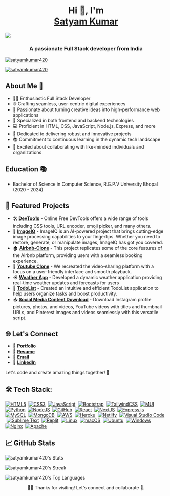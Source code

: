   
<h1 align="center">Hi 👋, I'm <div class="badge-base LI-profile-badge" data-locale="en_US" data-size="medium" data-theme="dark" data-type="VERTICAL" data-vanity="satyam-kumar-3b71aa205" data-version="v1"><a class="badge-base__link LI-simple-link" href="https://in.linkedin.com/in/satyam-kumar-3b71aa205?trk=profile-badge">Satyam Kumar</a></div></h1>
<img src="https://res.cloudinary.com/duwri8eua/image/upload/v1709031054/assets/qfat2feai20hrkscz2bh.gif">

<h3 align="center">A passionate Full Stack developer from India</h3>

<p align="left"> <a href="https://github.com/satyamkumar420"> <img src="https://komarev.com/ghpvc/?username=satyamkumar420&label=Profile%20views&color=1180ff&style=flat" alt="satyamkumar420" /></a> </p>

<p align="left"> <a href="https://github.com/satyamkumar420"><img src="https://github-profile-trophy.vercel.app/?username=satyamkumar420&theme=radical" alt="satyamkumar420" /></a> </p>

## About Me 🚀
- 👨‍💻 Enthusiastic Full Stack Developer
- 🌐 Crafting seamless, user-centric digital experiences
- 🚀 Passionate about turning creative ideas into high-performance web applications
- 🎯 Specialized in both frontend and backend technologies
- 💻 Proficient in HTML, CSS, JavaScript, Node.js, Express, and more
- 🌟 Dedicated to delivering robust and innovative projects
- 📚 Commitment to continuous learning in the dynamic tech landscape
- 🤝 Excited about collaborating with like-minded individuals and organizations

## Education 📚
- Bachelor of Science in Computer Science, R.G.P.V University Bhopal (2020 - 2024)

<!-- Featured Projects -->
## 🚀 Featured Projects

- 🛠️ [**DevToo1s**](https://www.devtoo1s.dev) - Online Free DevTools offers a wide range of tools including CSS tools, URL encoder, emoji picker, and many others.
- 🚀 [**ImageIQ**](https://imageiq.vercel.app/) - ImageIQ is an AI-powered project that brings cutting-edge image processing capabilities to your fingertips. Whether you need to restore, generate, or manipulate images, ImageIQ has got you covered.
- 🏠 [**Airbnb-Clone**](https://book-rooms.vercel.app/) - This project replicates some of the core features of the Airbnb platform, providing users with a seamless booking experience.
- 🎥 [**Youtube Clone**](https://github.com/satyamkumar420/YouTube2.0) - We recreated the video-sharing platform with a focus on a user-friendly interface and smooth playback.
- ☀️ [**Weather App**](https://github.com/satyamkumar420/React-Weather-App) - Developed a dynamic weather application providing real-time weather updates and forecasts for users
- 📝 [**TodoList**](https://github.com/satyamkumar420/TodoList) - Created an intuitive and efficient TodoList application to help users organize tasks and boost productivity.
- 📥 [**Social Media Content Download**](https://github.com/satyamkumar420/Social_Media_Content_Dwonload) - Download Instagram profile pictures, photos, and videos, YouTube videos with titles and thumbnail URLs, and Pinterest images and videos seamlessly with this versatile script.


<!-- Let's Connect -->
## 🌐 Let's Connect
- 💼 [**Portfolio**](https://satyam404.vercel.app)
- 📝 [**Resume**](https://drive.google.com/file/d/1i4UkttsoBvwdyVRwuq7cqfsjT-vca0bT/view?usp=sharing)
- 📧 [**Email**](mailto:satyamkumar2460@gmail.com)
- 🤝 [**LinkedIn**](https://www.linkedin.com/in/satyamkumar404)  

Let's code and create amazing things together! 🚀

## 🛠️ Tech Stack:
[![HTML5](https://img.shields.io/badge/html5-%23E0234E.svg?style=for-the-badge&logo=html5&logoColor=white)](https://github.com/satyamkumar420)
&nbsp;[![CSS3](https://img.shields.io/badge/css3-%231572B6.svg?style=for-the-badge&logo=css3&logoColor=white)](https://github.com/satyamkumar420)
&nbsp;[![JavaScript](https://img.shields.io/badge/javascript-%23323330.svg?style=for-the-badge&logo=javascript&logoColor=%23F7DF1E)](https://github.com/satyamkumar420)
&nbsp;[![Bootstrap](https://img.shields.io/badge/bootstrap-%23563D7C.svg?style=for-the-badge&logo=bootstrap&logoColor=white)](https://github.com/satyamkumar420)
&nbsp;[![TailwindCSS](https://img.shields.io/badge/tailwindcss-%2338B2AC.svg?style=for-the-badge&logo=tailwind-css&logoColor=white)](https://github.com/satyamkumar420)
&nbsp;[![MUI](https://img.shields.io/badge/MUI-%230081CB.svg?style=for-the-badge&logo=mui&logoColor=white)](https://github.com/satyamkumar420)
&nbsp;[![Python](https://img.shields.io/badge/python-3670A0?style=for-the-badge&logo=python&logoColor=ffdd54)](https://github.com/satyamkumar420)
&nbsp;[![NodeJS](https://img.shields.io/badge/node.js-6DA55F?style=for-the-badge&logo=node.js&logoColor=white)](https://github.com/satyamkumar420)
&nbsp;[![GitHub](https://img.shields.io/badge/github-%23121011.svg?style=for-the-badge&logo=github&logoColor=white)](https://github.com/satyamkumar420)
&nbsp;[![React](https://img.shields.io/badge/react-%2320232a.svg?style=for-the-badge&logo=react&logoColor=%2361DAFB)](https://github.com/satyamkumar420)
&nbsp;[![NextJS](https://img.shields.io/badge/next.js-000000?style=for-the-badge&logo=nextdotjs&logoColor=white)](https://github.com/satyamkumar420)
&nbsp;[![Express.js](https://img.shields.io/badge/express.js-%23404d59.svg?style=for-the-badge&logo=express&logoColor=%2361DAFB)](https://github.com/satyamkumar420)
&nbsp;[![MySQL](https://img.shields.io/badge/mysql-%2300f.svg?style=for-the-badge&logo=mysql&logoColor=white)](https://github.com/satyamkumar420)
&nbsp;[![MongoDB](https://img.shields.io/badge/MongoDB-%2320232a.svg?style=for-the-badge&logo=mongodb&logoColor=#00DC82)](https://github.com/satyamkumar420)
&nbsp;[![AWS](https://img.shields.io/badge/AWS-%23FF9900.svg?style=for-the-badge&logo=amazon-aws&logoColor=white)](https://github.com/satyamkumar420)
&nbsp;[![Heroku](https://img.shields.io/badge/heroku-%23430098.svg?style=for-the-badge&logo=heroku&logoColor=white)](https://github.com/satyamkumar420)
&nbsp;[![Netlify](https://img.shields.io/badge/netlify-%23000000.svg?style=for-the-badge&logo=netlify&logoColor=#00C7B7)](https://github.com/satyamkumar420)
&nbsp;[![Visual Studio Code](https://img.shields.io/badge/Visual%20Studio%20Code-0078d7.svg?style=for-the-badge&logo=visual-studio-code&logoColor=white)](https://github.com/satyamkumar420)
&nbsp;[![Sublime Text](https://img.shields.io/badge/sublime_text-%23575757.svg?style=for-the-badge&logo=sublime-text&logoColor=important)](https://github.com/satyamkumar420)
&nbsp;[![Replit](https://img.shields.io/badge/Replit-DD1200?style=for-the-badge&logo=Replit&logoColor=white)](https://github.com/satyamkumar420)
&nbsp;[![Linux](https://img.shields.io/badge/Linux-FCC624?style=for-the-badge&logo=linux&logoColor=black)](https://github.com/satyamkumar420)
&nbsp;[![macOS](https://img.shields.io/badge/mac%20os-000000?style=for-the-badge&logo=macos&logoColor=F0F0F0)](https://github.com/satyamkumar420)
&nbsp;[![Ubuntu](https://img.shields.io/badge/Ubuntu-E95420?style=for-the-badge&logo=ubuntu&logoColor=white)](https://github.com/satyamkumar420)
&nbsp;[![Windows](https://img.shields.io/badge/Windows-0078D6?style=for-the-badge&logo=windows&logoColor=white)](https://github.com/satyamkumar420)
&nbsp;[![Nginx](https://img.shields.io/badge/nginx-%23009639.svg?style=for-the-badge&logo=nginx&logoColor=white)](https://github.com/satyamkumar420)
&nbsp;[![Apache](https://img.shields.io/badge/apache-%23D42029.svg?style=for-the-badge&logo=apache&logoColor=white)](https://github.com/satyamkumar420)

## 📈 GitHub Stats
![satyamkumar420's Stats](https://github-readme-stats.vercel.app/api?username=satyamkumar420&theme=radical&show_icons=true&hide_border=true&count_private=true)

![satyamkumar420's Streak](https://github-readme-streak-stats.herokuapp.com/?user=satyamkumar420&theme=radical&hide_border=true)

![satyamkumar420's Top Languages](https://github-readme-stats.vercel.app/api/top-langs/?username=satyamkumar420&theme=radical&show_icons=true&hide_border=true&layout=compact)


<!-- Footer -->
<p align="center">
  👨‍💻 Thanks for visiting! Let's connect and collaborate 🌟.
</p>


              
